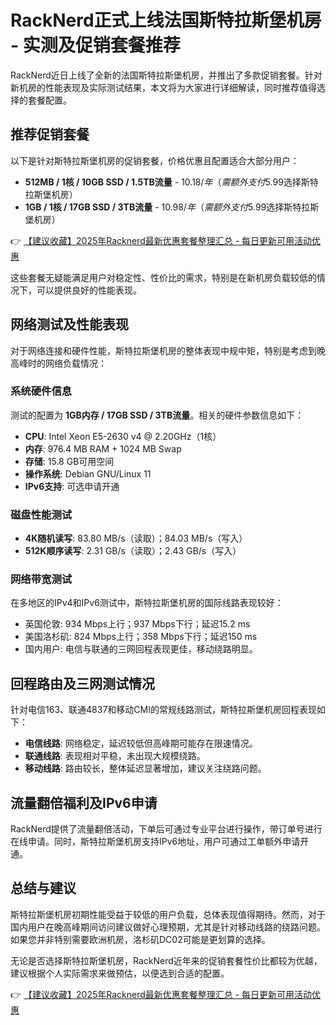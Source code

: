 # RackNerd正式上线法国斯特拉斯堡机房 - 实测及促销套餐推荐

RackNerd近日上线了全新的法国斯特拉斯堡机房，并推出了多款促销套餐。针对新机房的性能表现及实际测试结果，本文将为大家进行详细解读，同时推荐值得选择的套餐配置。

## 推荐促销套餐

以下是针对斯特拉斯堡机房的促销套餐，价格优惠且配置适合大部分用户：

- **512MB / 1核 / 10GB SSD / 1.5TB流量** - $10.18/年（需额外支付$5.99选择斯特拉斯堡机房）
- **1GB / 1核 / 17GB SSD / 3TB流量** - $10.98/年（需额外支付$5.99选择斯特拉斯堡机房）

👉 [【建议收藏】2025年Racknerd最新优惠套餐整理汇总 - 每日更新可用活动优惠](https://bit.ly/Rack_Nerd)

这些套餐无疑能满足用户对稳定性、性价比的需求，特别是在新机房负载较低的情况下，可以提供良好的性能表现。 

## 网络测试及性能表现

对于网络连接和硬件性能，斯特拉斯堡机房的整体表现中规中矩，特别是考虑到晚高峰时的网络负载情况：

### 系统硬件信息
测试的配置为 **1GB内存 / 17GB SSD / 3TB流量**。相关的硬件参数信息如下：
- **CPU**: Intel Xeon E5-2630 v4 @ 2.20GHz（1核）
- **内存**: 976.4 MB RAM + 1024 MB Swap
- **存储**: 15.8 GB可用空间
- **操作系统**: Debian GNU/Linux 11
- **IPv6支持**: 可选申请开通

### 磁盘性能测试
- **4K随机读写**: 83.80 MB/s（读取）；84.03 MB/s（写入）
- **512K顺序读写**: 2.31 GB/s（读取）；2.43 GB/s（写入）

### 网络带宽测试
在多地区的IPv4和IPv6测试中，斯特拉斯堡机房的国际线路表现较好：
- 英国伦敦: 934 Mbps上行；937 Mbps下行；延迟15.2 ms  
- 美国洛杉矶: 824 Mbps上行；358 Mbps下行；延迟150 ms  
- 国内用户: 电信与联通的三网回程表现更佳，移动绕路明显。

## 回程路由及三网测试情况

针对电信163、联通4837和移动CMI的常规线路测试，斯特拉斯堡机房回程表现如下：
- **电信线路**: 网络稳定，延迟较低但高峰期可能存在限速情况。
- **联通线路**: 表现相对平稳，未出现大规模绕路。
- **移动线路**: 路由较长，整体延迟显著增加，建议关注绕路问题。

## 流量翻倍福利及IPv6申请

RackNerd提供了流量翻倍活动，下单后可通过专业平台进行操作，带订单号进行在线申请。同时，斯特拉斯堡机房支持IPv6地址，用户可通过工单额外申请开通。

## 总结与建议

斯特拉斯堡机房初期性能受益于较低的用户负载，总体表现值得期待。然而，对于国内用户在晚高峰期间访问建议做好心理预期，尤其是针对移动线路的绕路问题。如果您并非特别需要欧洲机房，洛杉矶DC02可能是更划算的选择。

无论是否选择斯特拉斯堡机房，RackNerd近年来的促销套餐性价比都较为优越，建议根据个人实际需求来做预估，以便选到合适的配置。

👉 [【建议收藏】2025年Racknerd最新优惠套餐整理汇总 - 每日更新可用活动优惠](https://bit.ly/Rack_Nerd)
